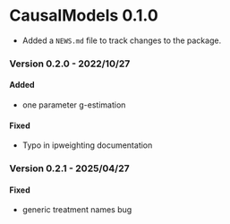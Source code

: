 # CausalModels 0.1.0

- Added a `NEWS.md` file to track changes to the package.

### Version 0.2.0 - 2022/10/27

#### Added

- one parameter g-estimation

#### Fixed

- Typo in ipweighting documentation

### Version 0.2.1 - 2025/04/27

#### Fixed

- generic treatment names bug
